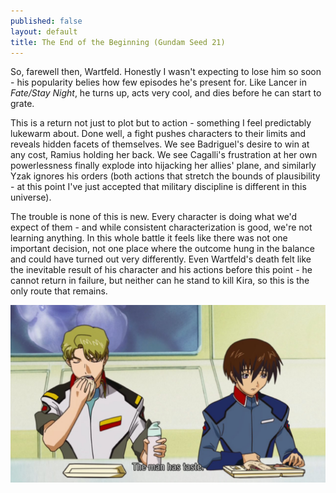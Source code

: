 ```yaml
---
published: false
layout: default
title: The End of the Beginning (Gundam Seed 21)
---
```

So, farewell then, Wartfeld. Honestly I wasn't expecting to lose him so soon - his popularity belies how few episodes he's present for. Like Lancer in *Fate/Stay Night*, he turns up, acts very cool, and dies before he can start to grate.

This is a return not just to plot but to action - something I feel predictably lukewarm about. Done well, a fight pushes characters to their limits and reveals hidden facets of themselves. We see Badriguel's desire to win at any cost, Ramius holding her back. We see Cagalli's frustration at her own powerlessness finally explode into hijacking her allies' plane, and similarly Yzak ignores his orders (both actions that stretch the bounds of plausibility - at this point I've just accepted that military discipline is different in this universe).

The trouble is none of this is new. Every character is doing what we'd expect of them - and while consistent characterization is good, we're not learning anything. In this whole battle it feels like there was not one important decision, not one place where the outcome hung in the balance and could have turned out very differently. Even Wartfeld's death felt like the inevitable result of his character and his actions before this point - he cannot return in failure, but neither can he stand to kill Kira, so this is the only route that remains.

![](/eob.jpg)